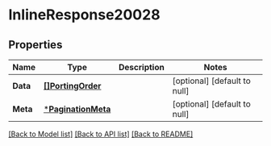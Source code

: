# InlineResponse20028

## Properties
Name | Type | Description | Notes
------------ | ------------- | ------------- | -------------
**Data** | [**[]PortingOrder**](PortingOrder.md) |  | [optional] [default to null]
**Meta** | [***PaginationMeta**](PaginationMeta.md) |  | [optional] [default to null]

[[Back to Model list]](../README.md#documentation-for-models) [[Back to API list]](../README.md#documentation-for-api-endpoints) [[Back to README]](../README.md)


